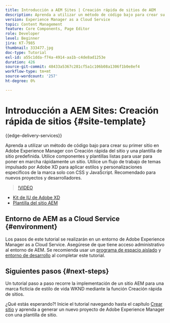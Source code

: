 ```yaml
---
title: Introducción a AEM Sites | Creación rápida de sitios de AEM
description: Aprenda a utilizar un método de código bajo para crear su primer sitio en Adobe Experience Manager con Creación rápida del sitio y una plantilla de sitio predefinida. Utilice componentes y plantillas listas para usar para poner en marcha rápidamente un sitio. Utilice un flujo de trabajo de temas impulsado por Adobe XD para aplicar estilos y personalizaciones específicos de la marca solo con CSS y JavaScript. Recomendado para nuevos proyectos y desarrolladores.
version: Experience Manager as a Cloud Service
topic: Content Management
feature: Core Components, Page Editor
role: Developer
level: Beginner
jira: KT-7985
thumbnail: 333477.jpg
doc-type: Tutorial
exl-id: a55c1dda-f74a-4914-aa1b-c4de8ad1253e
duration: 426
source-git-commit: 48433a5367c281cf5a1c106b08a1306f1b0e8ef4
workflow-type: tm+mt
source-wordcount: '257'
ht-degree: 0%

---
```


# Introducción a AEM Sites: Creación rápida de sitios {#site-template}

{{edge-delivery-services}}

Aprenda a utilizar un método de código bajo para crear su primer sitio en Adobe Experience Manager con Creación rápida del sitio y una plantilla de sitio predefinida. Utilice componentes y plantillas listas para usar para poner en marcha rápidamente un sitio. Utilice un flujo de trabajo de temas impulsado por Adobe XD para aplicar estilos y personalizaciones específicos de la marca solo con CSS y JavaScript. Recomendado para nuevos proyectos y desarrolladores.

>[!VIDEO](https://video.tv.adobe.com/v/343264?quality=12&learn=on&captions=spa)

* [Kit de IU de Adobe XD](https://github.com/adobe/aem-site-template-basic/blob/main/files/wireframe.xd)
* [Plantilla del sitio AEM](https://github.com/adobe/aem-site-template-basic)

## Entorno de AEM as a Cloud Service {#environment}

Los pasos de este tutorial se realizarán en un entorno de Adobe Experience Manager as a Cloud Service. Asegúrese de que tiene acceso administrativo al entorno de AEM. Se recomienda usar un [programa de espacio aislado](https://experienceleague.adobe.com/docs/experience-manager-cloud-service/onboarding/getting-access/sandbox-programs/introduction-sandbox-programs.html?lang=es) y [entorno de desarrollo](https://experienceleague.adobe.com/docs/experience-manager-cloud-service/implementing/using-cloud-manager/manage-environments.html?lang=es) al completar este tutorial.

## Siguientes pasos {#next-steps}

Un tutorial paso a paso recorre la implementación de un sitio AEM para una marca ficticia de estilo de vida WKND mediante la función Creación rápida de sitios.

¿Qué estás esperando?! Inicie el tutorial navegando hasta el capítulo [Crear sitio](create-site.md) y aprenda a generar un nuevo proyecto de Adobe Experience Manager con una plantilla de sitio.
